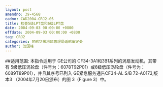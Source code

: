```yaml
---
layout: post
amendno: 39-4568
cadno: CAD2004-CRJ2-05
title: 检查5级LPT盘和6级LPT盘
date: 2004-09-03 00:00:00 +0800
effdate: 2004-09-03 00:00:00 +0800
tag: CRJ2
categories: 民航华东地区管理局适航审定处
author: 沈国峰
---
```


##适用范围:
本指令适用于 GE公司的 CF34-3A1和3B1系列的涡扇发动机，其带有 5级低压涡轮盘（件号为：6078T92P01）或6级低压涡轮盘（件号为： 6089T89P01），并且其序号已列入 GE紧急服务通告CF34-AL S/B 72-A0173,版本3 （2004年7月20日颁布）的图 3（Figure 3）中。

